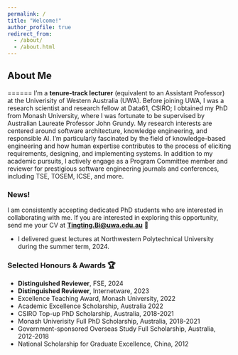```yaml
---
permalink: /
title: "Welcome!"
author_profile: true
redirect_from: 
  - /about/
  - /about.html
---
```



## About Me 
======
I’m a **tenure-track lecturer** (equivalent to an Assistant Professor) at the Univerisity of Western Australia (UWA). Before joining UWA, I was a research scientist and research fellow at Data61, CSIRO; I obtained my PhD from Monash University, where I was fortunate to be supervised by Australian Laureate Professor John Grundy. My research interests are centered around software architecture, knowledge engineering, and responsible AI. I’m particularly fascinated by the field of knowledge-based engineering and how human expertise contributes to the process of eliciting requirements, designing, and implementing systems. In addition to my academic pursuits, I actively engage as a Program Committee member and reviewer for prestigious software engineering journals and conferences, including TSE, TOSEM, ICSE, and more. 

### News!
I am consistently accepting dedicated PhD students who are interested in collaborating with me. If you are interested in exploring this opportunity, send me your CV at  **Tingting.Bi@uwa.edu.au** 📧

- I delivered guest lectures at Northwestern Polytechnical University during the summer term, 2024.


### Selected Honours & Awards 🏆
- **Distinguished Reviewer**, FSE, 2024      
- **Distinguished Reviewer**, Internetware, 2023     
- Excellence Teaching Award, Monash University, 2022     
- Academic Excellence Scholarship, Australia 2022
- CSIRO Top-up PhD Scholarship, Australia, 2018-2021
- Monash Univerisity Full PhD Scholarship, Australia, 2018-2021
- Government-sponsored Overseas Study Full Scholarship, Australia, 2012-2018
- National Scholarship for Graduate Excellence, China, 2012
